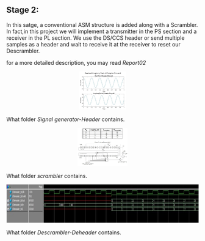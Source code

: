 ## Stage 2:
In this satge, a conventional ASM structure is added along with a Scrambler. In fact,in this project
we will implement a transmitter in the PS section and a receiver in the PL section.
We use the DS/CCS header or send multiple samples as a header and wait to receive it at the receiver
to reset our Descrambler.

for a more detailed description, you may read *Report02*

<p align="center">
    <img src="sigGen.jpg" alt="Descriptive Alt Text" height="100">
</p>

What folder *Signal generator-Header* contains.

<p align="center">
    <img src="Scrambler.jpg" alt="Descriptive Alt Text" height="100">
</p>

What folder *scrambler* contains.

<p align="center">
    <img src="Header.jpg" alt="Descriptive Alt Text" height="100">
</p>

What folder *Descrambler-Deheader* contains.
